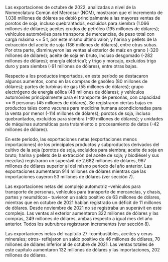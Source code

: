 Las exportaciones de octubre de 2022, analizadas a nivel de la Nomenclatura Común del Mercosur (NCM), mostraron que el incremento de 1.038 millones de dólares se debió principalmente a las mayores ventas de porotos de soja, incluso quebrantados, excluidos para siembra (1.066 millones de dólares); aceites crudos de petróleo (195 millones de dólares); vehículos automóviles para transporte de mercancías, de peso total con carga máxima <= 5 t, por este mismo último valor; y harina y pellets de la extracción del aceite de soja (186 millones de dólares), entre otras subas. Por otra parte, disminuyeron las ventas al exterior de maíz en grano (-320 millones de dólares); aceite de soja en bruto, incluso desgomado (-282 millones de dólares); energía eléctrica1; y trigo y morcajo, excluidos trigo duro y para siembra (-91 millones de dólares), entre otras bajas.

Respecto a los productos importados, en este período se destacaron algunos aumentos, como en las compras de gasóleo (80 millones de dólares); partes de turbinas de gas (55 millones de dólares); grupo electrógeno de energía eólica (48 millones de dólares); y vehículos automóviles principalmente para el transporte de personas, con capacidad <= 6 personas (45 millones de dólares). Se registraron ciertas bajas en productos tales como vacunas para medicina humana acondicionadas para la venta por menor (-114 millones de dólares); porotos de soja, incluso quebrantados, excluidos para siembra (-69 millones de dólares); y unidades de máquinas automáticas para tratamiento o procesamiento de datos (-42 millones de dólares).

En este período, las exportaciones netas (exportaciones menos importaciones) de los principales productos y subproductos derivados del cultivo de la soja (porotos de soja, excluidos para siembra; aceite de soja en bruto; harina y pellets de la extracción del aceite de soja; y biodiésel y sus mezclas) registraron un superávit de 2.682 millones de dólares, 967 millones de dólares superior al del mismo período del año anterior. Las exportaciones aumentaron 914 millones de dólares mientras que las importaciones cayeron 53 millones de dólares (ver sección 7).

Las exportaciones netas del complejo automotriz –vehículos para transporte de personas, vehículos para transporte de mercancías, y chasis, partes y neumáticos− tuvieron un saldo positivo de 63 millones de dólares, mientras que en octubre de 2021 habían registrado un déficit de 11 millones de dólares. Desde noviembre de 2021 no se registraba un superávit en este complejo. Las ventas al exterior aumentaron 322 millones de dólares y las compras, 249 millones de dólares, ambas respecto a igual mes del año  anterior. Todos los subrubros registraron incrementos (ver sección 8).

Las exportaciones netas del capítulo 27 –combustibles, aceites y ceras minerales; otros- reflejaron un saldo positivo de 46 millones de dólares, 70 millones de dólares inferior al de octubre de 2021. Las ventas totales de este capítulo aumentaron 132 millones de dólares y las importaciones, 202 millones de dólares.

</details>

